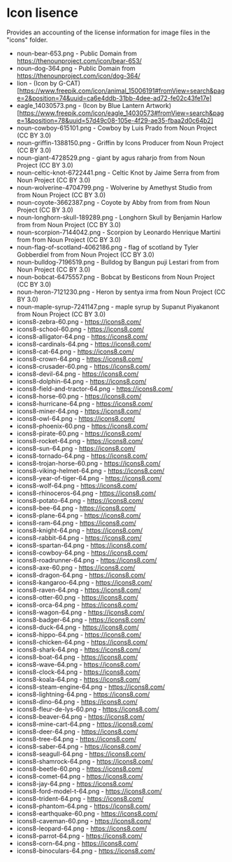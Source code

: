 # Icon lisence
Provides an accounting of the license information for image files in the "icons" folder.

* noun-bear-653.png - Public Domain from https://thenounproject.com/icon/bear-653/
* noun-dog-364.png - Public Domain from https://thenounproject.com/icon/dog-364/
* lion - (Icon by G-CAT)[https://www.freepik.com/icon/animal_15006191#fromView=search&page=2&position=74&uuid=ca6e4ddb-31bb-4dee-ad72-fe02c43fe17e]
* eagle_14030573.png - (Icon by Blue Lantern Artwork)[https://www.freepik.com/icon/eagle_14030573#fromView=search&page=1&position=78&uuid=57d49c08-105e-4f29-ae35-fbaa2d0c64b2]
* noun-cowboy-615101.png - Cowboy by Luis Prado from Noun Project (CC BY 3.0)
* noun-griffin-1388150.png - Griffin by Icons Producer from Noun Project (CC BY 3.0)
* noun-giant-4728529.png - giant by agus raharjo from from Noun Project (CC BY 3.0)
* noun-celtic-knot-6722441.png - Celtic Knot by Jaime Serra from from Noun Project (CC BY 3.0)
* noun-wolverine-4704799.png - Wolverine by Amethyst Studio from from Noun Project (CC BY 3.0)
* noun-coyote-3662387.png - Coyote by Abby from from from Noun Project (CC BY 3.0)
* noun-longhorn-skull-189289.png - Longhorn Skull by Benjamin Harlow from from Noun Project (CC BY 3.0)
* noun-scorpion-7144042.png - Scorpion by Leonardo Henrique Martini from from Noun Project (CC BY 3.0)
* noun-flag-of-scotland-4062186.png - flag of scotland by Tyler Gobberdiel from from Noun Project (CC BY 3.0)
* noun-bulldog-7196519.png - Bulldog by Bangun puji Lestari from from Noun Project (CC BY 3.0)
* noun-bobcat-6475557.png - Bobcat by Besticons from Noun Project (CC BY 3.0)
* noun-heron-7121230.png - Heron by sentya irma from Noun Project (CC BY 3.0)
* noun-maple-syrup-7241147.png - maple syrup by Supanut Piyakanont from Noun Project (CC BY 3.0)
* icons8-zebra-60.png - https://icons8.com/
* icons8-school-60.png - https://icons8.com/
* icons8-alligator-64.png - https://icons8.com/
* icons8-cardinals-64.png - https://icons8.com/
* icons8-cat-64.png - https://icons8.com/
* icons8-crown-64.png - https://icons8.com/
* icons8-crusader-60.png - https://icons8.com/
* icons8-devil-64.png - https://icons8.com/
* icons8-dolphin-64.png - https://icons8.com/
* icons8-field-and-tractor-64.png - https://icons8.com/
* icons8-horse-60.png - https://icons8.com/
* icons8-hurricane-64.png - https://icons8.com/
* icons8-miner-64.png - https://icons8.com/
* icons8-owl-64.png - https://icons8.com/
* icons8-phoenix-60.png - https://icons8.com/
* icons8-pirate-60.png - https://icons8.com/
* icons8-rocket-64.png - https://icons8.com/
* icons8-sun-64.png - https://icons8.com/
* icons8-tornado-64.png - https://icons8.com/
* icons8-trojan-horse-60.png - https://icons8.com/
* icons8-viking-helmet-64.png - https://icons8.com/
* icons8-year-of-tiger-64.png - https://icons8.com/
* icons8-wolf-64.png - https://icons8.com/
* icons8-rhinoceros-64.png - https://icons8.com/
* icons8-potato-64.png - https://icons8.com/
* icons8-bee-64.png - https://icons8.com/
* icons8-plane-64.png - https://icons8.com/
* icons8-ram-64.png - https://icons8.com/
* icons8-knight-64.png - https://icons8.com/
* icons8-rabbit-64.png - https://icons8.com/
* icons8-spartan-64.png - https://icons8.com/
* icons8-cowboy-64.png - https://icons8.com/
* icons8-roadrunner-64.png - https://icons8.com/
* icons8-axe-60.png - https://icons8.com/
* icons8-dragon-64.png - https://icons8.com/
* icons8-kangaroo-64.png - https://icons8.com/
* icons8-raven-64.png - https://icons8.com/
* icons8-otter-60.png - https://icons8.com/
* icons8-orca-64.png - https://icons8.com/
* icons8-wagon-64.png - https://icons8.com/
* icons8-badger-64.png - https://icons8.com/
* icons8-duck-64.png - https://icons8.com/
* icons8-hippo-64.png - https://icons8.com/
* icons8-chicken-64.png - https://icons8.com/
* icons8-shark-64.png - https://icons8.com/
* icons8-boat-64.png - https://icons8.com/
* icons8-wave-64.png - https://icons8.com/
* icons8-clock-64.png - https://icons8.com/
* icons8-koala-64.png - https://icons8.com/
* icons8-steam-engine-64.png - https://icons8.com/
* icons8-lightning-64.png - https://icons8.com/
* icons8-dino-64.png - https://icons8.com/
* icons8-fleur-de-lys-60.png - https://icons8.com/
* icons8-beaver-64.png - https://icons8.com/
* icons8-mine-cart-64.png - https://icons8.com/
* icons8-deer-64.png - https://icons8.com/
* icons8-tree-64.png - https://icons8.com/
* icons8-saber-64.png - https://icons8.com/
* icons8-seagull-64.png - https://icons8.com/
* icons8-shamrock-64.png - https://icons8.com/
* icons8-beetle-60.png - https://icons8.com/
* icons8-comet-64.png - https://icons8.com/
* icons8-jay-64.png - https://icons8.com/
* icons8-ford-model-t-64.png - https://icons8.com/
* icons8-trident-64.png - https://icons8.com/
* icons8-phantom-64.png - https://icons8.com/
* icons8-earthquake-60.png - https://icons8.com/
* icons8-caveman-60.png - https://icons8.com/
* icons8-leopard-64.png - https://icons8.com/
* icons8-parrot-64.png - https://icons8.com/
* icons8-corn-64.png - https://icons8.com/
* icons8-binoculars-64.png - https://icons8.com/
